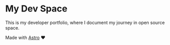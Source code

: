 # My Dev Space

This is my developer portfolio, where I document my journey in open source space.

Made with [Astro](https://astro.build/) ❤️
